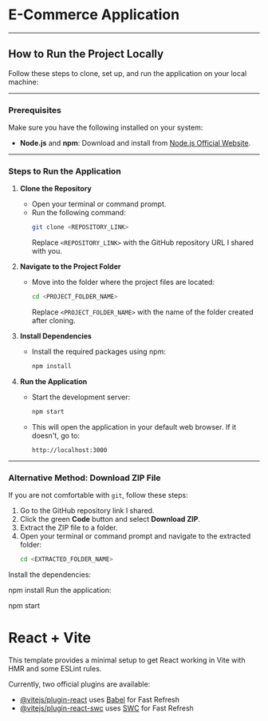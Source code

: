
# E-Commerce  Application

---

## How to Run the Project Locally

Follow these steps to clone, set up, and run the application on your local machine:

---

### Prerequisites

Make sure you have the following installed on your system:

- **Node.js** and **npm**: Download and install from [Node.js Official Website](https://nodejs.org/).

---

### Steps to Run the Application

1. **Clone the Repository**
   - Open your terminal or command prompt.
   - Run the following command:
     ```bash
     git clone <REPOSITORY_LINK>
     ```
     Replace `<REPOSITORY_LINK>` with the GitHub repository URL I shared with you.

2. **Navigate to the Project Folder**
   - Move into the folder where the project files are located:
     ```bash
     cd <PROJECT_FOLDER_NAME>
     ```
     Replace `<PROJECT_FOLDER_NAME>` with the name of the folder created after cloning.

3. **Install Dependencies**
   - Install the required packages using npm:
     ```bash
     npm install
     ```

4. **Run the Application**
   - Start the development server:
     ```bash
     npm start
     ```
   - This will open the application in your default web browser. If it doesn't, go to:
     ```
     http://localhost:3000
     ```

---

### Alternative Method: Download ZIP File

If you are not comfortable with `git`, follow these steps:

1. Go to the GitHub repository link I shared.
2. Click the green **Code** button and select **Download ZIP**.
3. Extract the ZIP file to a folder.
4. Open your terminal or command prompt and navigate to the extracted folder:
   ```bash
   cd <EXTRACTED_FOLDER_NAME>

Install the dependencies:

npm install
Run the application:

npm start














# React + Vite

This template provides a minimal setup to get React working in Vite with HMR and some ESLint rules.

Currently, two official plugins are available:

- [@vitejs/plugin-react](https://github.com/vitejs/vite-plugin-react/blob/main/packages/plugin-react/README.md) uses [Babel](https://babeljs.io/) for Fast Refresh
- [@vitejs/plugin-react-swc](https://github.com/vitejs/vite-plugin-react-swc) uses [SWC](https://swc.rs/) for Fast Refresh
